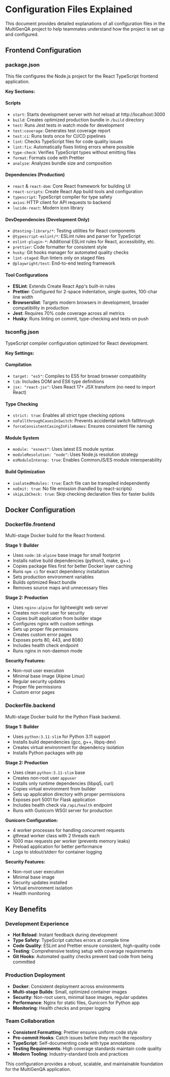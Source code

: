 # Configuration Files Explained

This document provides detailed explanations of all configuration files in the MultiGenQA project to help teammates understand how the project is set up and configured.

## Frontend Configuration

### package.json

This file configures the Node.js project for the React TypeScript frontend application.

**Key Sections:**

#### Scripts
- `start`: Starts development server with hot reload at http://localhost:3000
- `build`: Creates optimized production bundle in `/build` directory
- `test`: Runs Jest tests in watch mode for development
- `test:coverage`: Generates test coverage report
- `test:ci`: Runs tests once for CI/CD pipelines
- `lint`: Checks TypeScript files for code quality issues
- `lint:fix`: Automatically fixes linting errors where possible
- `type-check`: Verifies TypeScript types without emitting files
- `format`: Formats code with Prettier
- `analyze`: Analyzes bundle size and composition

#### Dependencies (Production)
- `react` & `react-dom`: Core React framework for building UI
- `react-scripts`: Create React App build tools and configuration
- `typescript`: TypeScript compiler for type safety
- `axios`: HTTP client for API requests to backend
- `lucide-react`: Modern icon library

#### DevDependencies (Development Only)
- `@testing-library/*`: Testing utilities for React components
- `@typescript-eslint/*`: ESLint rules and parser for TypeScript
- `eslint-plugin-*`: Additional ESLint rules for React, accessibility, etc.
- `prettier`: Code formatter for consistent style
- `husky`: Git hooks manager for automated quality checks
- `lint-staged`: Run linters only on staged files
- `@playwright/test`: End-to-end testing framework

#### Tool Configurations
- **ESLint**: Extends Create React App's built-in rules
- **Prettier**: Configured for 2-space indentation, single quotes, 100-char line width
- **Browserslist**: Targets modern browsers in development, broader compatibility in production
- **Jest**: Requires 70% code coverage across all metrics
- **Husky**: Runs linting on commit, type-checking and tests on push

### tsconfig.json

TypeScript compiler configuration optimized for React development.

**Key Settings:**

#### Compilation
- `target: "es5"`: Compiles to ES5 for broad browser compatibility
- `lib`: Includes DOM and ES6 type definitions
- `jsx: "react-jsx"`: Uses React 17+ JSX transform (no need to import React)

#### Type Checking
- `strict: true`: Enables all strict type checking options
- `noFallthroughCasesInSwitch`: Prevents accidental switch fallthrough
- `forceConsistentCasingInFileNames`: Ensures consistent file naming

#### Module System
- `module: "esnext"`: Uses latest ES module syntax
- `moduleResolution: "node"`: Uses Node.js resolution strategy
- `esModuleInterop: true`: Enables CommonJS/ES module interoperability

#### Build Optimization
- `isolatedModules: true`: Each file can be transpiled independently
- `noEmit: true`: No file emission (handled by react-scripts)
- `skipLibCheck: true`: Skip checking declaration files for faster builds

## Docker Configuration

### Dockerfile.frontend

Multi-stage Docker build for the React frontend.

**Stage 1: Builder**
- Uses `node:18-alpine` base image for small footprint
- Installs native build dependencies (python3, make, g++)
- Copies package files first for better Docker layer caching
- Runs `npm ci` for exact dependency installation
- Sets production environment variables
- Builds optimized React bundle
- Removes source maps and unnecessary files

**Stage 2: Production**
- Uses `nginx:alpine` for lightweight web server
- Creates non-root user for security
- Copies built application from builder stage
- Configures nginx with custom settings
- Sets up proper file permissions
- Creates custom error pages
- Exposes ports 80, 443, and 8080
- Includes health check endpoint
- Runs nginx in non-daemon mode

**Security Features:**
- Non-root user execution
- Minimal base image (Alpine Linux)
- Regular security updates
- Proper file permissions
- Custom error pages

### Dockerfile.backend

Multi-stage Docker build for the Python Flask backend.

**Stage 1: Builder**
- Uses `python:3.11-slim` for Python 3.11 support
- Installs build dependencies (gcc, g++, libpq-dev)
- Creates virtual environment for dependency isolation
- Installs Python packages with pip

**Stage 2: Production**
- Uses clean `python:3.11-slim` base
- Creates non-root user `appuser`
- Installs only runtime dependencies (libpq5, curl)
- Copies virtual environment from builder
- Sets up application directory with proper permissions
- Exposes port 5001 for Flask application
- Includes health check via `/api/health` endpoint
- Runs with Gunicorn WSGI server for production

**Gunicorn Configuration:**
- 4 worker processes for handling concurrent requests
- gthread worker class with 2 threads each
- 1000 max requests per worker (prevents memory leaks)
- Preload application for better performance
- Logs to stdout/stderr for container logging

**Security Features:**
- Non-root user execution
- Minimal base image
- Security updates installed
- Virtual environment isolation
- Health monitoring

## Key Benefits

### Development Experience
- **Hot Reload**: Instant feedback during development
- **Type Safety**: TypeScript catches errors at compile time
- **Code Quality**: ESLint and Prettier ensure consistent, high-quality code
- **Testing**: Comprehensive testing setup with coverage requirements
- **Git Hooks**: Automated quality checks prevent bad code from being committed

### Production Deployment
- **Docker**: Consistent deployment across environments
- **Multi-stage Builds**: Small, optimized container images
- **Security**: Non-root users, minimal base images, regular updates
- **Performance**: Nginx for static files, Gunicorn for Python app
- **Monitoring**: Health checks and proper logging

### Team Collaboration
- **Consistent Formatting**: Prettier ensures uniform code style
- **Pre-commit Hooks**: Catch issues before they reach the repository
- **TypeScript**: Self-documenting code with type annotations
- **Testing Requirements**: High coverage standards maintain code quality
- **Modern Tooling**: Industry-standard tools and practices

This configuration provides a robust, scalable, and maintainable foundation for the MultiGenQA application.
